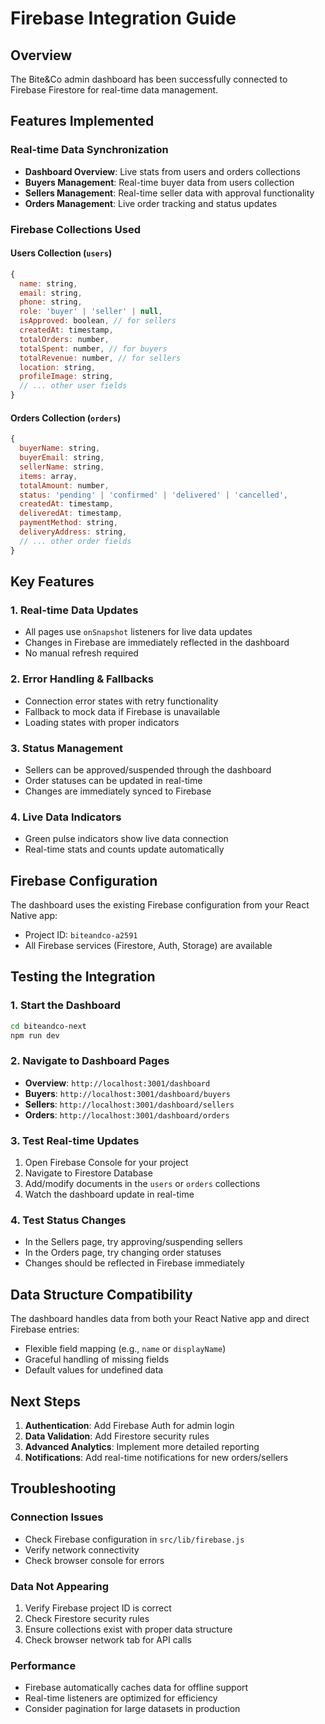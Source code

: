 # Firebase Integration Guide

## Overview
The Bite&Co admin dashboard has been successfully connected to Firebase Firestore for real-time data management.

## Features Implemented

### Real-time Data Synchronization
- **Dashboard Overview**: Live stats from users and orders collections
- **Buyers Management**: Real-time buyer data from users collection
- **Sellers Management**: Real-time seller data with approval functionality
- **Orders Management**: Live order tracking and status updates

### Firebase Collections Used

#### Users Collection (`users`)
```javascript
{
  name: string,
  email: string,
  phone: string,
  role: 'buyer' | 'seller' | null,
  isApproved: boolean, // for sellers
  createdAt: timestamp,
  totalOrders: number,
  totalSpent: number, // for buyers
  totalRevenue: number, // for sellers
  location: string,
  profileImage: string,
  // ... other user fields
}
```

#### Orders Collection (`orders`)
```javascript
{
  buyerName: string,
  buyerEmail: string,
  sellerName: string,
  items: array,
  totalAmount: number,
  status: 'pending' | 'confirmed' | 'delivered' | 'cancelled',
  createdAt: timestamp,
  deliveredAt: timestamp,
  paymentMethod: string,
  deliveryAddress: string,
  // ... other order fields
}
```

## Key Features

### 1. Real-time Data Updates
- All pages use `onSnapshot` listeners for live data updates
- Changes in Firebase are immediately reflected in the dashboard
- No manual refresh required

### 2. Error Handling & Fallbacks
- Connection error states with retry functionality
- Fallback to mock data if Firebase is unavailable
- Loading states with proper indicators

### 3. Status Management
- Sellers can be approved/suspended through the dashboard
- Order statuses can be updated in real-time
- Changes are immediately synced to Firebase

### 4. Live Data Indicators
- Green pulse indicators show live data connection
- Real-time stats and counts update automatically

## Firebase Configuration
The dashboard uses the existing Firebase configuration from your React Native app:
- Project ID: `biteandco-a2591`
- All Firebase services (Firestore, Auth, Storage) are available

## Testing the Integration

### 1. Start the Dashboard
```bash
cd biteandco-next
npm run dev
```

### 2. Navigate to Dashboard Pages
- **Overview**: `http://localhost:3001/dashboard`
- **Buyers**: `http://localhost:3001/dashboard/buyers`
- **Sellers**: `http://localhost:3001/dashboard/sellers`
- **Orders**: `http://localhost:3001/dashboard/orders`

### 3. Test Real-time Updates
1. Open Firebase Console for your project
2. Navigate to Firestore Database
3. Add/modify documents in the `users` or `orders` collections
4. Watch the dashboard update in real-time

### 4. Test Status Changes
- In the Sellers page, try approving/suspending sellers
- In the Orders page, try changing order statuses
- Changes should be reflected in Firebase immediately

## Data Structure Compatibility
The dashboard handles data from both your React Native app and direct Firebase entries:
- Flexible field mapping (e.g., `name` or `displayName`)
- Graceful handling of missing fields
- Default values for undefined data

## Next Steps
1. **Authentication**: Add Firebase Auth for admin login
2. **Data Validation**: Add Firestore security rules
3. **Advanced Analytics**: Implement more detailed reporting
4. **Notifications**: Add real-time notifications for new orders/sellers

## Troubleshooting

### Connection Issues
- Check Firebase configuration in `src/lib/firebase.js`
- Verify network connectivity
- Check browser console for errors

### Data Not Appearing
1. Verify Firebase project ID is correct
2. Check Firestore security rules
3. Ensure collections exist with proper data structure
4. Check browser network tab for API calls

### Performance
- Firebase automatically caches data for offline support
- Real-time listeners are optimized for efficiency
- Consider pagination for large datasets in production
